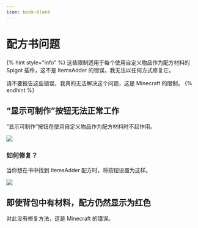 ```yaml
---
icon: book-blank
---
```


# 配方书问题

{% hint style="info" %}
这些限制适用于每个使用自定义物品作为配方材料的 Spigot 插件，这不是 ItemsAdder 的错误，我无法以任何方式修复它。

请不要报告这些错误，我真的无法解决这个问题，这是 Minecraft 的限制。
{% endhint %}

## “显示可制作”按钮无法正常工作

“显示可制作”按钮在使用自定义物品作为配方材料时不起作用。

![](../.gitbook/assets/image\_\(148\).png)

### 如何修复？

当你想在书中找到 ItemsAdder 配方时，将按钮设置为这样。

![](../.gitbook/assets/image\_\(155\).png)

## 即使背包中有材料，配方仍然显示为红色

对此没有修复方法，这是 Minecraft 的错误。

